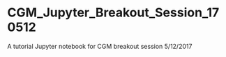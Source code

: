 # CGM_Jupyter_Breakout_Session_170512
A tutorial Jupyter notebook for CGM breakout session 5/12/2017
